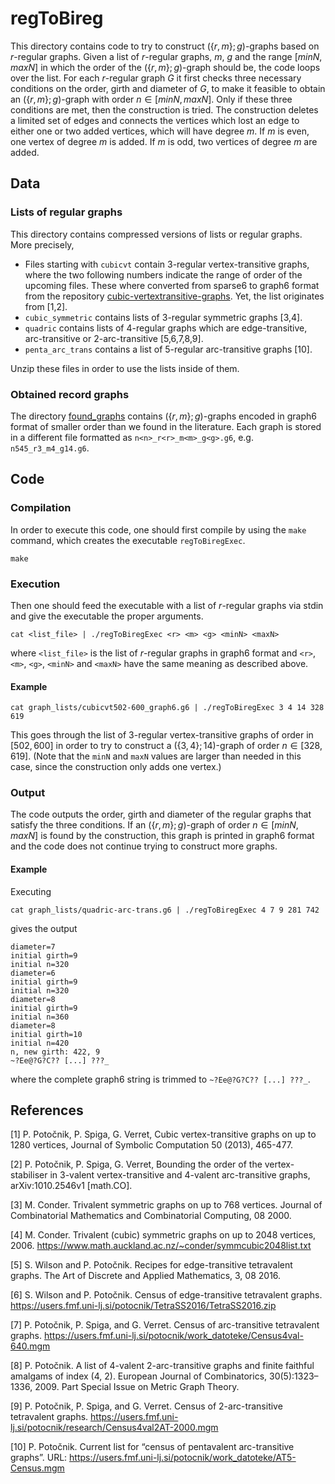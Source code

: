 # regToBireg

This directory contains code to try to construct $(\{r,m\};g)$-graphs based on $r$-regular graphs. Given a list of $r$-regular graphs, $m$, $g$ and the range $[minN, maxN]$ in which the order of the $(\{r,m\};g)$-graph should be, the code loops over the list. For each $r$-regular graph $G$ it first checks three necessary conditions on the order, girth and diameter of $G$, to make it feasible to obtain an $(\{r,m\};g)$-graph with order $n \in [minN, maxN]$. Only if these three conditions are met, then the construction is tried. The construction deletes a limited set of edges and connects the vertices which lost an edge to either one or two added vertices, which will have degree $m$. If $m$ is even, one vertex of degree $m$ is added. If $m$ is odd, two vertices of degree $m$ are added.

## Data

### Lists of regular graphs

This directory contains compressed versions of lists or regular graphs. More precisely, 
 -  Files starting with `cubicvt` contain $3$-regular vertex-transitive graphs, where the two following numbers indicate the range of order of the upcoming files. These where converted from sparse6 to graph6 format from the repository [ cubic-vertextransitive-graphs](https://github.com/kguo-sagecode/cubic-vertextransitive-graphs). Yet, the list originates from [1,2].
 -  `cubic_symmetric` contains lists of $3$-regular symmetric graphs [3,4].
 -  `quadric` contains lists of $4$-regular graphs which are edge-transitive, arc-transitive or 2-arc-transitive [5,6,7,8,9].
 -  `penta_arc_trans` contains a list of $5$-regular arc-transitive graphs [10].
   
Unzip these files in order to use the lists inside of them.


### Obtained record graphs

The directory [found_graphs](found_graphs/) contains $(\{r,m\};g)$-graphs encoded in graph6 format of smaller order than we found in the literature. Each graph is stored in a different file formatted as `n<n>_r<r>_m<m>_g<g>.g6`, e.g. `n545_r3_m4_g14.g6`.


## Code

### Compilation

In order to execute this code, one should first compile by using the `make` command, which creates the executable `regToBiregExec`.
```
make
```

### Execution

Then one should feed the executable with a list of $r$-regular graphs via stdin and give the executable the proper arguments.
```
cat <list_file> | ./regToBiregExec <r> <m> <g> <minN> <maxN>
````
where `<list_file>` is the list of $r$-regular graphs in graph6 format and `<r>`, `<m>`, `<g>`, `<minN>` and `<maxN>` have the same meaning as described above.

#### Example
```
cat graph_lists/cubicvt502-600_graph6.g6 | ./regToBiregExec 3 4 14 328 619
````
This goes through the list of $3$-regular vertex-transitive graphs of order in $[502,600]$ in order to try to construct a $(\{3,4\};14)$-graph of order $n \in [328, 619]$. (Note that the `minN` and `maxN` values are larger than needed in this case, since the construction only adds one vertex.)

### Output
The code outputs the order, girth and diameter of the regular graphs that satisfy the three conditions. If an $(\{r,m\};g)$-graph of order $n \in [minN, maxN]$ is found by the construction, this graph is printed in graph6 format and the code does not continue trying to construct more graphs.

#### Example
Executing
```
cat graph_lists/quadric-arc-trans.g6 | ./regToBiregExec 4 7 9 281 742
```
gives the output
```
diameter=7
initial girth=9
initial n=320
diameter=6
initial girth=9
initial n=320
diameter=8
initial girth=9
initial n=360
diameter=8
initial girth=10
initial n=420
n, new girth: 422, 9
~?Ee@?G?C?? [...] ???_
```
where the complete graph6 string is trimmed to `~?Ee@?G?C?? [...] ???_`. 



## References

[1]     P. Potočnik, P. Spiga, G. Verret, Cubic vertex-transitive graphs on up to 1280 vertices, Journal of Symbolic Computation 50 (2013), 465-477. 

[2] P. Potočnik, P. Spiga, G. Verret, Bounding the order of the vertex-stabiliser in 3-valent vertex-transitive and 4-valent arc-transitive graphs, arXiv:1010.2546v1 [math.CO]. 

[3] M. Conder. Trivalent symmetric graphs on up to 768 vertices. Journal of
Combinatorial Mathematics and Combinatorial Computing, 08 2000.

[4] M. Conder. Trivalent (cubic) symmetric graphs on up to 2048 vertices, 2006. https://www.math.auckland.ac.nz/~conder/symmcubic2048list.txt

[5] S. Wilson and P. Potočnik. Recipes for edge-transitive tetravalent graphs. The
Art of Discrete and Applied Mathematics, 3, 08 2016.

[6] S. Wilson and P. Potočnik. Census of edge-transitive tetravalent graphs. https://users.fmf.uni-lj.si/potocnik/TetraSS2016/TetraSS2016.zip 

[7] P. Potočnik, P. Spiga, and G. Verret. Census of arc-transitive tetravalent graphs. https://users.fmf.uni-lj.si/potocnik/work_datoteke/Census4val-640.mgm

[8] P. Potočnik. A list of 4-valent 2-arc-transitive graphs and finite faithful amalgams of index (4, 2). European Journal of Combinatorics, 30(5):1323–1336, 2009. Part Special Issue on Metric Graph Theory.

[9] P. Potočnik, P. Spiga, and G. Verret. Census of 2-arc-transitive tetravalent graphs. https://users.fmf.uni-lj.si/potocnik/research/Census4val2AT-2000.mgm

[10] P. Potočnik. Current list for “census of pentavalent arc-transitive graphs”. URL: https://users.fmf.uni-lj.si/potocnik/work_datoteke/AT5-Census.mgm

